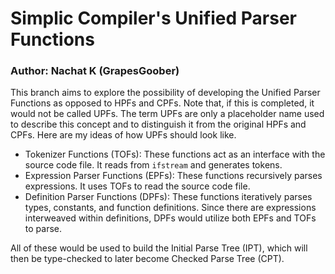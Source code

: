 # Simplic Compiler's Unified Parser Functions
### Author: Nachat K (GrapesGoober)

This branch aims to explore the possibility of developing the Unified Parser Functions as opposed to HPFs and CPFs. Note that, if this is completed, it would not be called  UPFs. The term UPFs are only a placeholder name used to describe this concept and to distinguish it from the original HPFs and CPFs. Here are my ideas of how UPFs should look like.

- Tokenizer Functions (TOFs): These functions act as an interface with the source code file. It reads from `ifstream` and generates tokens.
- Expression Parser Functions (EPFs): These functions recursively parses expressions. It uses TOFs to read the source code file.
- Definition Parser Functions (DPFs): These functions iteratively parses types, constants, and function definitions. Since there are expressions interweaved within definitions, DPFs would utilize both EPFs and TOFs to parse.

All of these would be used to build the Initial Parse Tree (IPT), which will then be type-checked to later become Checked Parse Tree (CPT).
